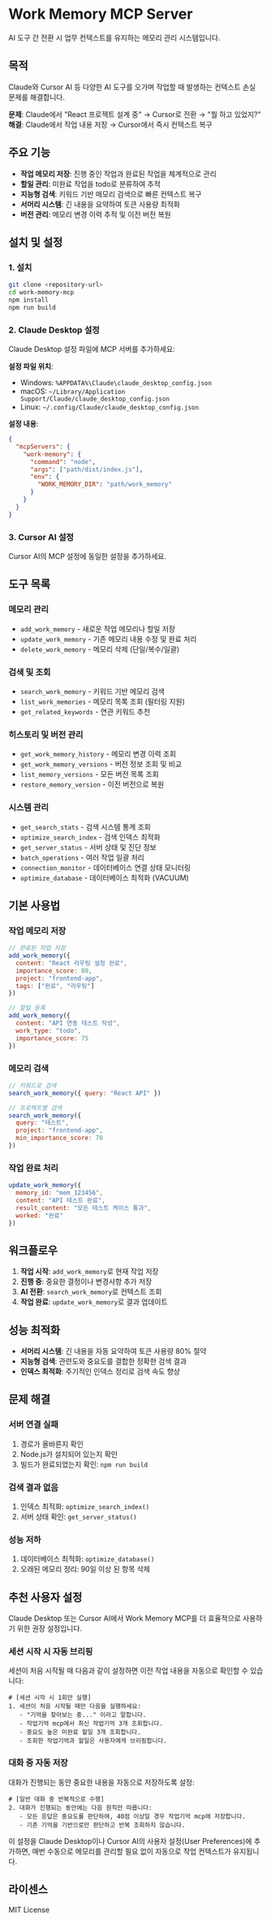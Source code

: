 # Work Memory MCP Server

AI 도구 간 전환 시 업무 컨텍스트를 유지하는 메모리 관리 시스템입니다.

## 목적

Claude와 Cursor AI 등 다양한 AI 도구를 오가며 작업할 때 발생하는 컨텍스트 손실 문제를 해결합니다.

**문제**: Claude에서 "React 프로젝트 설계 중" → Cursor로 전환 → "뭘 하고 있었지?"  
**해결**: Claude에서 작업 내용 저장 → Cursor에서 즉시 컨텍스트 복구

## 주요 기능

- **작업 메모리 저장**: 진행 중인 작업과 완료된 작업을 체계적으로 관리
- **할일 관리**: 미완료 작업을 todo로 분류하여 추적
- **지능형 검색**: 키워드 기반 메모리 검색으로 빠른 컨텍스트 복구
- **서머리 시스템**: 긴 내용을 요약하여 토큰 사용량 최적화
- **버전 관리**: 메모리 변경 이력 추적 및 이전 버전 복원

## 설치 및 설정

### 1. 설치

```bash
git clone <repository-url>
cd work-memory-mcp
npm install
npm run build
```

### 2. Claude Desktop 설정

Claude Desktop 설정 파일에 MCP 서버를 추가하세요:

**설정 파일 위치**:
- Windows: `%APPDATA%\Claude\claude_desktop_config.json`
- macOS: `~/Library/Application Support/Claude/claude_desktop_config.json`
- Linux: `~/.config/Claude/claude_desktop_config.json`

**설정 내용**:
```json
{
  "mcpServers": {
    "work-memory": {
      "command": "node",
      "args": ["path/dist/index.js"],
      "env": {
        "WORK_MEMORY_DIR": "path/work_memory"
      }
    }
  }
}
```

### 3. Cursor AI 설정

Cursor AI의 MCP 설정에 동일한 설정을 추가하세요.

## 도구 목록

### 메모리 관리
- `add_work_memory` - 새로운 작업 메모리나 할일 저장
- `update_work_memory` - 기존 메모리 내용 수정 및 완료 처리
- `delete_work_memory` - 메모리 삭제 (단일/복수/일괄)

### 검색 및 조회
- `search_work_memory` - 키워드 기반 메모리 검색
- `list_work_memories` - 메모리 목록 조회 (필터링 지원)
- `get_related_keywords` - 연관 키워드 추천

### 히스토리 및 버전 관리
- `get_work_memory_history` - 메모리 변경 이력 조회
- `get_work_memory_versions` - 버전 정보 조회 및 비교
- `list_memory_versions` - 모든 버전 목록 조회
- `restore_memory_version` - 이전 버전으로 복원

### 시스템 관리
- `get_search_stats` - 검색 시스템 통계 조회
- `optimize_search_index` - 검색 인덱스 최적화
- `get_server_status` - 서버 상태 및 진단 정보
- `batch_operations` - 여러 작업 일괄 처리
- `connection_monitor` - 데이터베이스 연결 상태 모니터링
- `optimize_database` - 데이터베이스 최적화 (VACUUM)

## 기본 사용법

### 작업 메모리 저장
```javascript
// 완료된 작업 저장
add_work_memory({
  content: "React 라우팅 설정 완료",
  importance_score: 80,
  project: "frontend-app",
  tags: ["완료", "라우팅"]
})

// 할일 등록
add_work_memory({
  content: "API 연동 테스트 작성",
  work_type: "todo",
  importance_score: 75
})
```

### 메모리 검색
```javascript
// 키워드로 검색
search_work_memory({ query: "React API" })

// 프로젝트별 검색
search_work_memory({
  query: "테스트",
  project: "frontend-app",
  min_importance_score: 70
})
```

### 작업 완료 처리
```javascript
update_work_memory({
  memory_id: "mem_123456",
  content: "API 테스트 완료",
  result_content: "모든 테스트 케이스 통과",
  worked: "완료"
})
```

## 워크플로우

1. **작업 시작**: `add_work_memory`로 현재 작업 저장
2. **진행 중**: 중요한 결정이나 변경사항 추가 저장
3. **AI 전환**: `search_work_memory`로 컨텍스트 조회
4. **작업 완료**: `update_work_memory`로 결과 업데이트

## 성능 최적화

- **서머리 시스템**: 긴 내용을 자동 요약하여 토큰 사용량 80% 절약
- **지능형 검색**: 관련도와 중요도를 결합한 정확한 검색 결과
- **인덱스 최적화**: 주기적인 인덱스 정리로 검색 속도 향상

## 문제 해결

### 서버 연결 실패
1. 경로가 올바른지 확인
2. Node.js가 설치되어 있는지 확인
3. 빌드가 완료되었는지 확인: `npm run build`

### 검색 결과 없음
1. 인덱스 최적화: `optimize_search_index()`
2. 서버 상태 확인: `get_server_status()`

### 성능 저하
1. 데이터베이스 최적화: `optimize_database()`
2. 오래된 메모리 정리: 90일 이상 된 항목 삭제

## 추천 사용자 설정

Claude Desktop 또는 Cursor AI에서 Work Memory MCP를 더 효율적으로 사용하기 위한 권장 설정입니다.

### 세션 시작 시 자동 브리핑

세션이 처음 시작될 때 다음과 같이 설정하면 이전 작업 내용을 자동으로 확인할 수 있습니다:

```
# [세션 시작 시 1회만 실행]
1. 세션이 처음 시작될 때만 다음을 실행하세요:
   - "기억을 찾아보는 중..." 이라고 말합니다.
   - 작업기억 mcp에서 최신 작업기억 3개 조회합니다.
   - 중요도 높은 미완료 할일 3개 조회합니다.
   - 조회한 작업기억과 할일은 사용자에게 브리핑합니다.
```

### 대화 중 자동 저장

대화가 진행되는 동안 중요한 내용을 자동으로 저장하도록 설정:

```
# [일반 대화 중 반복적으로 수행]
2. 대화가 진행되는 동안에는 다음 원칙만 따릅니다:
   - 모든 응답은 중요도를 판단하여, 40점 이상일 경우 작업기억 mcp에 저장합니다.
   - 기존 기억을 기반으로만 판단하고 반복 조회하지 않습니다.
```

이 설정을 Claude Desktop이나 Cursor AI의 사용자 설정(User Preferences)에 추가하면, 매번 수동으로 메모리를 관리할 필요 없이 자동으로 작업 컨텍스트가 유지됩니다.

## 라이센스

MIT License